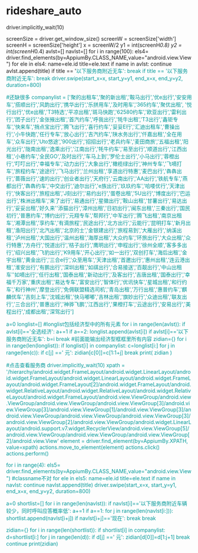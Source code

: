 # rideshare_auto
driver.implicitly_wait(10)

screenSize = driver.get_window_size()
screenW = screenSize['width']
screenH = screenSize['height']
x =  screenW/2
y1 = int(screenH*0.8)
y2 = int(screenH*0.4)
avlst=[]
navlst=[]
for i in range(100):
    els4= driver.find_elements(by=AppiumBy.CLASS_NAME,value="android.view.View")
    for ele in els4:
        name=ele.id
        title=ele.text
        if name in avlst:
            continue
        avlst.append(title)
        if title == '<font color=&apos;#999999&apos;>以下服务商附近无车<font/>':
            break
    if title == '<font color=&apos;#999999&apos;>以下服务商附近无车<font/>':
        break
    driver.swipe(start_x=x, start_y=y1, end_x=x, end_y=y2, duration=800)

#还缺很多
companylist = ['聚的出租车','聚的新出租','鞍马出行','优e出行','安安用车','搭顺出行','风韵出行','携华出行','乐拼用车','及时用车','365约车','聚优出租',
'悦行出行','优e出租','T3特选','平凉出租','斑马快跑','62580约车','欧亚出行','雷利出行','团子出行','金张掖出租','首汽约车','呼我出行','牦牛出租','T3出行','鑫钜专车','快来车','捎点宝出行','腾飞出行','喜行约车','妥妥E行','汇迪出租车','曹操出行','小牛快跑','任行专车','放心出行','吉汽约车','陕水务出行','仟嘉出租','全在用车','众车出行','Uto悠途','900出行','招招出行','老兵约车','麦田商旅','五福出租','阳光出行','陇南出租','逸乘出行','江南出行','牦牛约车','易至出行','顺道出行','江西出租','小巷约车','全民GO','及时出行','车马上到','罗伦士出行','小马出行','蓉橙出行','叮叮出行','幸福专车','动力出行','大象出行','橄榄绿出行','神州专车','飞嘀打车','旅程约车','途途行','飞马出行','兰州出租','享道出行特惠','麦巴出行','犇犇出行','蔷薇出行','速的出行','创业者出行','天府行','云南出行','AA出行','铁航专车','燕都出行','犇犇约车','中交出行','迪尔出行','e族出行','玖玖约车','哈喽优行','天津出行','快客出行','旅程出租','J刻出行','易约出行','蛋卷出租','5U出行','博度出行','巴运出行','株洲出租车','来了出行','易通出行','星徽出行','鞍山出租','甘薯出行','易达出行','妥妥出租','好久来''添猫出行','漳州出租','日初出行','闽东出租','三秦出行','国民初行','普惠约车','博约出行','元翔专车','帮邦行','中军出行','腾飞出租','南京出租车','湘潭出租','享约车','有滴旅程','民途出行','北方出行','云能行','昆明打车','新月出租','渔阳出行','北汽出租','北京的士','金银建出行','旅程易到','大雁出行','纳溪出租','泸州出租','大国出行','温州出租','海厚出租','大众约车','环旅出行','大众出租','众行特惠','方舟行','悦道出行','桔子出行','鹰明出行','申程出行','徐州全顺','客多多出行','绍兴出租','飞豹出行','K9用车','开心出行','如一出行','双创打车','海后出租','金宇出租','黄金出行','三合e行','众至用车','天津出租','首邀出行','惠州出租','连云港出租','淮安出行','有鹏出行','深圳出租','如祺出行','合易接送','百靓出行','中山出租车''如嘀出行','任行出租','国泰出租','新动出行','及客出行','吉唐出租','国泰出行','幸福千万家','重庆出租','易达专车','富安出行','智体行','优讯快车','星城出租','和行约车','和行神州','摩登出行','免佣联盟精选司机','青岛出租','万行出租','惠普约车','麒麟优车','吉刻上车','沈城出租','快马嘟嘟','吉林出租','旗妙出行','众迪出租','联友出行','三合出行','普惠出行','神骅飞鹏','江西出行','果橙打车','云途出行','安易出行','美程出行','成都出租','深驾出行']

a=0
longlist=[]    #longlist包括经济型中的所有元素
for i in range(len(avlst)):
    if avlst[i]=='全选经济':
        a+=1
    if a==2:
        longlist.append(avlst[i])
    if avlst[i]=='<font color=&apos;#999999&apos;>以下服务商附近无车<font/>':
        b=i
        break
#前面能输出经济型框框里所有内容
zidian={}
for i in range(len(longlist)):
    if longlist[i] in companylist:
        c=longlist[i:]
        for j in range(len(c)):
            if c[j] ==' 元':
                zidian[c[0]]=c[1:1+j]
                break
print( zidian )

    
    
    
#点击查看服务商
driver.implicitly_wait(10)
xpath = '/hierarchy/android.widget.FrameLayout/android.widget.LinearLayout/android.widget.FrameLayout/android.widget.LinearLayout/android.widget.FrameLayout/android.widget.FrameLayout[2]/android.widget.FrameLayout/android.widget.RelativeLayout/android.widget.RelativeLayout/android.widget.RelativeLayout/android.widget.FrameLayout/android.view.ViewGroup/android.view.ViewGroup/android.view.ViewGroup/android.view.ViewGroup[3]/android.view.ViewGroup[3]/android.view.ViewGroup[1]/android.view.ViewGroup[3]/android.view.ViewGroup/android.view.ViewGroup/android.view.ViewGroup[3]/android.view.ViewGroup[2]/android.view.ViewGroup/android.widget.LinearLayout/android.support.v7.widget.RecyclerView/android.view.ViewGroup[5]/android.view.ViewGroup/android.view.ViewGroup/android.view.ViewGroup[2]/android.view.View'
element = driver.find_element(by=AppiumBy.XPATH, value=xpath)
actions.move_to_element(element)
actions.click()
actions.perform()

    
    
for i in range(4):
    els5= driver.find_elements(by=AppiumBy.CLASS_NAME,value="android.view.View") #classname不对
    for ele in els5:
       name=ele.id
       title=ele.text
       if name in navlst:
           continue
       navlst.append(title)
    driver.swipe(start_x=x, start_y=y1, end_x=x, end_y=y2, duration=800)

a=0
shortlist=[]
for i in range(len(navlst)):
    if navlst[i]=='以下服务商附近车辆较少，同时呼叫应答概率低':
        a+=1
    if  a==1:
        for j in range(len(navlst[i:])):
            shortlist.append(navlst[i+j])
            if navlst[i+j]=='现在':
                break
        break
    
zidian={}
for i in range(len(shortlist)):
    if shortlist[i] in companylist:
        d=shortlist[i:]
        for j in range(len(d)):
            if d[j] ==' 元':
                zidian[d[0]]=d[1:j+1]
                break
        continue
print(zidian)
